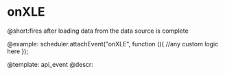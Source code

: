 onXLE
=============

@short:fires after loading data from the data source is complete
	

@example: 
scheduler.attachEvent("onXLE", function (){
	//any custom logic here
});



@template:	api_event
@descr: 

